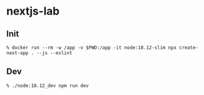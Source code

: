 # nextjs-lab

## Init

```shell-session
% docker run --rm -w /app -v $PWD:/app -it node:18.12-slim npx create-next-app . --js --eslint
```

## Dev

```shell-session
% ./node:18.12_dev npm run dev
```
